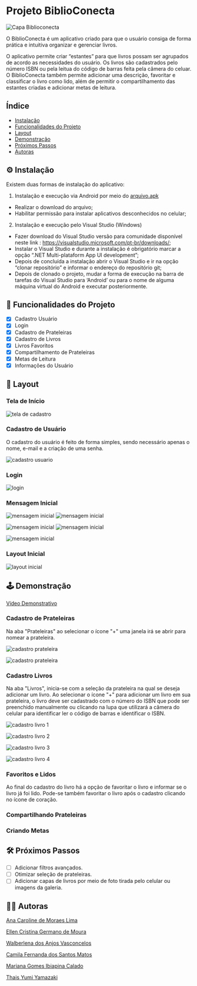 # Projeto  BiblioConecta

![Capa Biblioconecta](./assets/biblioconecta%20capa.png)

O BiblioConecta é um aplicativo criado para que o usuário consiga de forma prática e intuitiva organizar e gerenciar livros. 

O aplicativo permite criar “estantes” para que livros possam ser agrupados de acordo as necessidades do usuário. Os livros são cadastrados pelo número ISBN ou pela leitua do código de barras feita pela câmera do celuar. O BiblioConecta também permite adicionar uma descrição, favoritar e classificar o livro como lido, além de permitir o compartilhamento das estantes criadas e adicionar metas de leitura.

## Índice
<a name="nome"></a> 

- [Instalação](#nome1)
- [Funcionalidades do Projeto](#nome2)
- [Layout](#nome3)
- [Demonstração](#nome4)
- [Próximos Passos](#nome5)
- [Autoras](#nome6)

## ⚙️ <a id="nome1">Instalação</a>

Existem duas formas de instalação do aplicativo:
1)	Instalação e execução via Android por meio do <a href="https://github.com/caiiibr/biblioConecta/blob/ecf2fa3f3e33a2f19451fb5979b92b1b5a09a118/dist/com.biblioconecta.apk">arquivo.apk</a>
- Realizar o download do arquivo;
- Habilitar permissão para instalar aplicativos desconhecidos no celular;

2)	Instalação e execução pelo Visual Studio (Windows)
- Fazer download do Visual Studio versão para comunidade disponível neste link : https://visualstudio.microsoft.com/pt-br/downloads/;
- Instalar o Visual Studio e durante a instalação é obrigatório marcar a opção “.NET Multi-plataform App UI development”;
- Depois de concluída a instalação abrir o Visual Studio e ir na opção “clonar repositório” e informar o endereço do repositório git;
- Depois de clonado o projeto, mudar a forma de execução na barra de tarefas do Visual Studio para ‘Android’ ou para o nome de alguma máquina virtual do Android e executar posteriormente.

## 📲 <a id="nome2">Funcionalidades do Projeto</a>

- [x] Cadastro Usuário
- [x] Login
- [x] Cadastro de Prateleiras
- [x] Cadastro de Livros
- [x] Livros Favoritos
- [x] Compartilhamento de Prateleiras
- [x] Metas de Leitura
- [x] Informações do Usuário

## 📰 <a id="nome3">Layout</a>

### Tela de Início

![tela de cadastro](./assets/1.jpg)

### Cadastro de Usuário

O cadastro do usuário é feito de forma simples, sendo necessário apenas o nome, e-mail e a criação de uma senha.

![cadastro usuario](./assets/2.jpg)

### Login

![login](./assets/3.jpg)

### Mensagem Inicial

![mensagem inicial](./assets/4.jpg) ![mensagem inicial](./assets/5.jpg)

![mensagem inicial](./assets/6.jpg) ![mensagem inicial](./assets/7.jpg)

![mensagem inicial](./assets/8.jpg)

### Layout Inicial

![layout inicial](./assets/9.jpg)

## 🕹️ <a id="nome4">Demonstração</a>

[Vídeo Demonstrativo](https://www.youtube.com/watch?v=QNJEta1ZOPI)

### Cadastro de Prateleiras

Na aba "Prateleiras" ao selecionar o ícone "+" uma janela irá se abrir para nomear a prateleira.

![cadastro prateleira](./assets/9.jpg)

![cadastro prateleira](./assets/901.jpg)

### Cadastro Livros

Na aba "Livros", inicia-se com a seleção da prateleira na qual se deseja adicionar um livro. Ao selecionar o ícone "+" para adicionar um livro em sua prateleira, o livro deve ser cadastrado com o número do ISBN que pode ser preenchido manualmente ou clicando na lupa que utilizará a câmera do celular para identificar ler o código de barras e identificar o ISBN.

![cadastro livro 1](./assets/cadastro%20livro%201.jpg)

![cadastro livro 2](./assets/cadastro%20livro%202.jpg)

![cadastro livro 3](./assets/cadastro%20livro%203.jpg)

![cadastro livro 4](./assets/cadastro%20livro%204.jpg)

### Favoritos e Lidos
Ao final do cadastro do livro há a opção de favoritar o livro e informar se o livro já foi lido. Pode-se também favoritar o livro após o cadastro clicando no ícone de coração.


### Compartilhando Prateleiras


### Criando Metas



## 🛠️ <a id="nome5">Próximos Passos</a>

- [ ] Adicionar filtros avançados.
- [ ] Otimizar seleção de prateleiras.
- [ ] Adicionar capas de livros por meio de foto tirada pelo celular ou imagens da galeria.

## 👩‍💻 <a id="nome6">Autoras</a>

<a href="https://github.com/anamoraeslima">Ana Caroline de Moraes Lima</a>

<a href="https://github.com/ellen-moura">Ellen Cristina Germano de Moura</a>

<a href="https://github.com/WalVasconcelos">Walberlena dos Anjos Vasconcelos</a>

<a href="https://github.com/caiiibr">Camila Fernanda dos Santos Matos</a>

<a href="https://github.com/marigic">Mariana Gomes Ibiapina Calado</a>

<a href="https://github.com/ThaisYamazaki">Thais Yumi Yamazaki</a>
